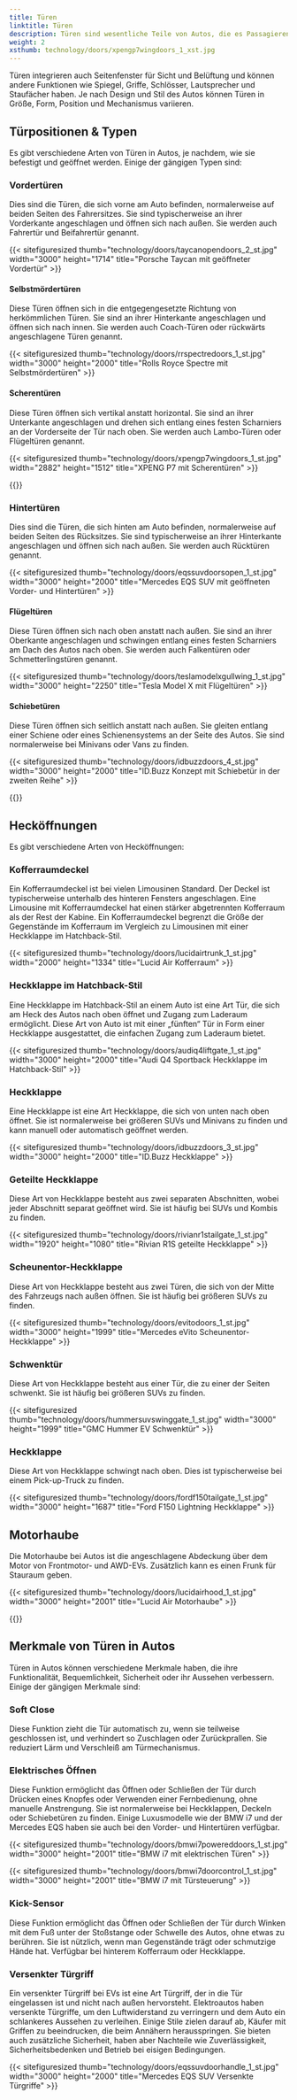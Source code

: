 ```yaml
---
title: Türen
linktitle: Türen
description: Türen sind wesentliche Teile von Autos, die es Passagieren und Fahrern ermöglichen, das Fahrzeug zu betreten und zu verlassen, sowie das Innere vor unbefugtem Zugriff zu sichern.
weight: 2
xsthumb: technology/doors/xpengp7wingdoors_1_xst.jpg
---
```

<!-- markdownlint-disable MD033 -->

Türen integrieren auch Seitenfenster für Sicht und Belüftung und können andere Funktionen wie Spiegel, Griffe, Schlösser, Lautsprecher und Staufächer haben. Je nach Design und Stil des Autos können Türen in Größe, Form, Position und Mechanismus variieren.

## Türpositionen & Typen

Es gibt verschiedene Arten von Türen in Autos, je nachdem, wie sie befestigt und geöffnet werden. Einige der gängigen Typen sind:

### Vordertüren

Dies sind die Türen, die sich vorne am Auto befinden, normalerweise auf beiden Seiten des Fahrersitzes. Sie sind typischerweise an ihrer Vorderkante angeschlagen und öffnen sich nach außen. Sie werden auch Fahrertür und Beifahrertür genannt.

{{< sitefiguresized thumb="technology/doors/taycanopendoors_2_st.jpg" width="3000" height="1714" title="Porsche Taycan mit geöffneter Vordertür" >}}

#### Selbstmördertüren

Diese Türen öffnen sich in die entgegengesetzte Richtung von herkömmlichen Türen. Sie sind an ihrer Hinterkante angeschlagen und öffnen sich nach innen. Sie werden auch Coach-Türen oder rückwärts angeschlagene Türen genannt.

{{< sitefiguresized thumb="technology/doors/rrspectredoors_1_st.jpg" width="3000" height="2000" title="Rolls Royce Spectre mit Selbstmördertüren" >}}

#### Scherentüren

Diese Türen öffnen sich vertikal anstatt horizontal. Sie sind an ihrer Unterkante angeschlagen und drehen sich entlang eines festen Scharniers an der Vorderseite der Tür nach oben. Sie werden auch Lambo-Türen oder Flügeltüren genannt.

{{< sitefiguresized thumb="technology/doors/xpengp7wingdoors_1_st.jpg" width="2882" height="1512" title="XPENG P7 mit Scherentüren" >}}

{{<evkxdisplayaddarticle />}}

### Hintertüren

Dies sind die Türen, die sich hinten am Auto befinden, normalerweise auf beiden Seiten des Rücksitzes. Sie sind typischerweise an ihrer Hinterkante angeschlagen und öffnen sich nach außen. Sie werden auch Rücktüren genannt.

{{< sitefiguresized thumb="technology/doors/eqssuvdoorsopen_1_st.jpg" width="3000" height="2000" title="Mercedes EQS SUV mit geöffneten Vorder- und Hintertüren" >}}

#### Flügeltüren

Diese Türen öffnen sich nach oben anstatt nach außen. Sie sind an ihrer Oberkante angeschlagen und schwingen entlang eines festen Scharniers am Dach des Autos nach oben. Sie werden auch Falkentüren oder Schmetterlingstüren genannt.

{{< sitefiguresized thumb="technology/doors/teslamodelxgullwing_1_st.jpg" width="3000" height="2250" title="Tesla Model X mit Flügeltüren" >}}

#### Schiebetüren

Diese Türen öffnen sich seitlich anstatt nach außen. Sie gleiten entlang einer Schiene oder eines Schienensystems an der Seite des Autos. Sie sind normalerweise bei Minivans oder Vans zu finden.

{{< sitefiguresized thumb="technology/doors/idbuzzdoors_4_st.jpg" width="3000" height="2000" title="ID.Buzz Konzept mit Schiebetür in der zweiten Reihe" >}}

{{<evkxdisplayaddarticle />}}

## Hecköffnungen

Es gibt verschiedene Arten von Hecköffnungen:

### Kofferraumdeckel

Ein Kofferraumdeckel ist bei vielen Limousinen Standard. Der Deckel ist typischerweise unterhalb des hinteren Fensters angeschlagen. Eine Limousine mit Kofferraumdeckel hat einen stärker abgetrennten Kofferraum als der Rest der Kabine. Ein Kofferraumdeckel begrenzt die Größe der Gegenstände im Kofferraum im Vergleich zu Limousinen mit einer Heckklappe im Hatchback-Stil.

{{< sitefiguresized thumb="technology/doors/lucidairtrunk_1_st.jpg" width="2000" height="1334" title="Lucid Air Kofferraum" >}}

### Heckklappe im Hatchback-Stil

Eine Heckklappe im Hatchback-Stil an einem Auto ist eine Art Tür, die sich am Heck des Autos nach oben öffnet und Zugang zum Laderaum ermöglicht. Diese Art von Auto ist mit einer „fünften“ Tür in Form einer Heckklappe ausgestattet, die einfachen Zugang zum Laderaum bietet.

{{< sitefiguresized thumb="technology/doors/audiq4liftgate_1_st.jpg" width="3000" height="2000" title="Audi Q4 Sportback Heckklappe im Hatchback-Stil" >}}

### Heckklappe

Eine Heckklappe ist eine Art Heckklappe, die sich von unten nach oben öffnet. Sie ist normalerweise bei größeren SUVs und Minivans zu finden und kann manuell oder automatisch geöffnet werden.

{{< sitefiguresized thumb="technology/doors/idbuzzdoors_3_st.jpg" width="3000" height="2000" title="ID.Buzz Heckklappe" >}}

### Geteilte Heckklappe

Diese Art von Heckklappe besteht aus zwei separaten Abschnitten, wobei jeder Abschnitt separat geöffnet wird. Sie ist häufig bei SUVs und Kombis zu finden.

{{< sitefiguresized thumb="technology/doors/rivianr1stailgate_1_st.jpg" width="1920" height="1080" title="Rivian R1S geteilte Heckklappe" >}}

### Scheunentor-Heckklappe

Diese Art von Heckklappe besteht aus zwei Türen, die sich von der Mitte des Fahrzeugs nach außen öffnen. Sie ist häufig bei größeren SUVs zu finden.

{{< sitefiguresized thumb="technology/doors/evitodoors_1_st.jpg" width="3000" height="1999" title="Mercedes eVito Scheunentor-Heckklappe" >}}

### Schwenktür

Diese Art von Heckklappe besteht aus einer Tür, die zu einer der Seiten schwenkt. Sie ist häufig bei größeren SUVs zu finden.

{{< sitefiguresized thumb="technology/doors/hummersuvswinggate_1_st.jpg" width="3000" height="1999" title="GMC Hummer EV Schwenktür" >}}

### Heckklappe

Diese Art von Heckklappe schwingt nach oben. Dies ist typischerweise bei einem Pick-up-Truck zu finden.

{{< sitefiguresized thumb="technology/doors/fordf150tailgate_1_st.jpg" width="3000" height="1687" title="Ford F150 Lightning Heckklappe" >}}

## Motorhaube

Die Motorhaube bei Autos ist die angeschlagene Abdeckung über dem Motor von Frontmotor- und AWD-EVs. Zusätzlich kann es einen Frunk für Stauraum geben.

{{< sitefiguresized thumb="technology/doors/lucidairhood_1_st.jpg" width="3000" height="2001" title="Lucid Air Motorhaube" >}}

{{<evkxdisplayaddarticle />}}

## Merkmale von Türen in Autos

Türen in Autos können verschiedene Merkmale haben, die ihre Funktionalität, Bequemlichkeit, Sicherheit oder ihr Aussehen verbessern. Einige der gängigen Merkmale sind:

### Soft Close

Diese Funktion zieht die Tür automatisch zu, wenn sie teilweise geschlossen ist, und verhindert so Zuschlagen oder Zurückprallen. Sie reduziert Lärm und Verschleiß am Türmechanismus.

### Elektrisches Öffnen

Diese Funktion ermöglicht das Öffnen oder Schließen der Tür durch Drücken eines Knopfes oder Verwenden einer Fernbedienung, ohne manuelle Anstrengung. Sie ist normalerweise bei Heckklappen, Deckeln oder Schiebetüren zu finden. Einige Luxusmodelle wie der BMW i7 und der Mercedes EQS haben sie auch bei den Vorder- und Hintertüren verfügbar.

{{< sitefiguresized thumb="technology/doors/bmwi7powereddoors_1_st.jpg" width="3000" height="2001" title="BMW i7 mit elektrischen Türen" >}}

{{< sitefiguresized thumb="technology/doors/bmwi7doorcontrol_1_st.jpg" width="3000" height="2001" title="BMW i7 mit Türsteuerung" >}}

### Kick-Sensor

Diese Funktion ermöglicht das Öffnen oder Schließen der Tür durch Winken mit dem Fuß unter der Stoßstange oder Schwelle des Autos, ohne etwas zu berühren. Sie ist nützlich, wenn man Gegenstände trägt oder schmutzige Hände hat. Verfügbar bei hinterem Kofferraum oder Heckklappe.

### Versenkter Türgriff

Ein versenkter Türgriff bei EVs ist eine Art Türgriff, der in die Tür eingelassen ist und nicht nach außen hervorsteht. Elektroautos haben versenkte Türgriffe, um den Luftwiderstand zu verringern und dem Auto ein schlankeres Aussehen zu verleihen. Einige Stile zielen darauf ab, Käufer mit Griffen zu beeindrucken, die beim Annähern herausspringen. Sie bieten auch zusätzliche Sicherheit, haben aber Nachteile wie Zuverlässigkeit, Sicherheitsbedenken und Betrieb bei eisigen Bedingungen.

{{< sitefiguresized thumb="technology/doors/eqssuvdoorhandle_1_st.jpg" width="3000" height="2000" title="Mercedes EQS SUV Versenkte Türgriffe" >}}
